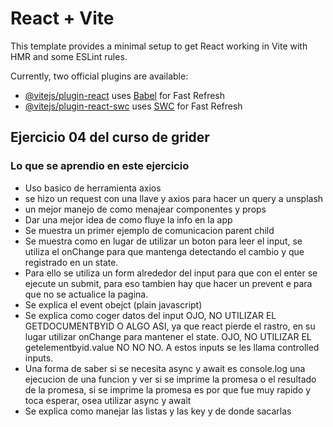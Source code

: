 # React + Vite

This template provides a minimal setup to get React working in Vite with HMR and some ESLint rules.

Currently, two official plugins are available:

- [@vitejs/plugin-react](https://github.com/vitejs/vite-plugin-react/blob/main/packages/plugin-react/README.md) uses [Babel](https://babeljs.io/) for Fast Refresh
- [@vitejs/plugin-react-swc](https://github.com/vitejs/vite-plugin-react-swc) uses [SWC](https://swc.rs/) for Fast Refresh

## Ejercicio 04 del curso de grider

### Lo que se aprendio en este ejercicio

- Uso basico de herramienta axios
- se hizo un request con una llave y axios para hacer un query a unsplash
- un mejor manejo de como menajear componentes y props
- Dar una mejor idea de como fluye la info en la app
- Se muestra un primer ejemplo de comunicacion parent child
- Se muestra como en lugar de utilizar un boton para leer el input, se utiliza el onChange para que mantenga detectando el cambio y que registrado en un state.
 - Para ello se utiliza un form alrededor del input para que con el enter se ejecute un submit, para eso tambien hay que hacer un prevent e para que no se actualice la pagina.
- Se explica el event obejct (plain javascript)
- Se explica como coger datos del input OJO, NO UTILIZAR EL GETDOCUMENTBYID O ALGO ASI, ya que react pierde el rastro, en su lugar utilizar onChange para mantener el state. OJO, NO UTILIZAR EL getelementbyid.value NO NO NO. A estos inputs se les llama controlled inputs.
- Una forma de saber si se necesita async y await es console.log una ejecucion de una funcion y ver si se imprime la promesa o el resultado de la promesa, si se imprime la promesa es por que fue muy rapido y toca esperar, osea utilizar async y await
- Se explica como manejar las listas y las key y de donde sacarlas